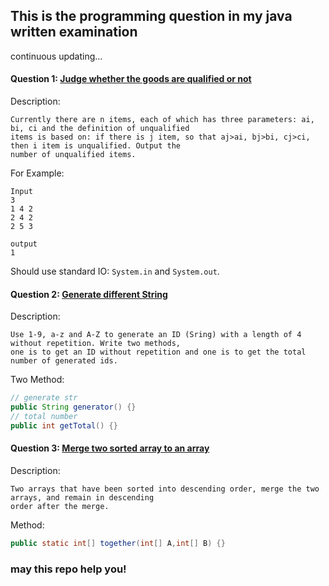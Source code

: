 This is the programming question in my java written examination
-----

continuous updating...

#### Question 1: [Judge whether the goods are qualified or not](./src/main/java/or/hjj/interview/TestQualifiedGood.java)
Description:

    Currently there are n items, each of which has three parameters: ai, bi, ci and the definition of unqualified 
    items is based on: if there is j item, so that aj>ai, bj>bi, cj>ci, then i item is unqualified. Output the 
    number of unqualified items. 
    
For Example:

    Input
    3
    1 4 2
    2 4 2
    2 5 3
    
    output
    1
    
Should use standard IO: `System.in` and `System.out`.
#### Question 2: [Generate different String](./src/main/java/or/hjj/interview/CreatUniqueString.java)
Description:

    Use 1-9, a-z and A-Z to generate an ID (Sring) with a length of 4 without repetition. Write two methods, 
    one is to get an ID without repetition and one is to get the total number of generated ids.
    
Two Method:
```Java
// generate str
public String generator() {}
// total number
public int getTotal() {}
```
#### Question 3: [Merge two sorted array to an array](./src/main/java/or/hjj/interview/TwoArrayMerge.java)
Description:

    Two arrays that have been sorted into descending order, merge the two arrays, and remain in descending 
    order after the merge.

Method:
```Java
public static int[] together(int[] A,int[] B) {}
```


### may this repo help you!